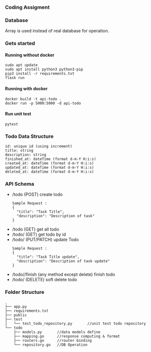 ### Coding Assigment

### Database

Array is used instead of real database for operation.

### Gets started

#### Running without docker

```
sudo apt update
sudo apt install python3 python3-pip
pip3 install -r requirements.txt
flask run
```

#### Running with docker

```
docker build -t api-todo .
docker run -p 5000:5000 -d api-todo
```

#### Run unit test

```
pytest
```

### Todo Data Structure

```
id: unique id (using increment)
title: string
description: string
finished_at: dateTime (format d-m-Y H:i:s)
created_at: dateTime (format d-m-Y H:i:s)
updated_at: dateTime (format d-m-Y H:i:s)
deleted_at: dateTime (format d-m-Y H:i:s)
```

### API Schema

* /todo (POST) create todo
  ```
  Sample Request : 
  {
    "title": "Task Title",
    "description": "Description of task"
  }
  ```
* /todo (GET) get all todo
* /todo/<id> (GET) get todo by id
* /todo/<id> (PUT/PATCH) update Todo
  ```
  Sample Request : 
  {
    "title": "Task Title update",
    "description": "Description of task update"
  }
  ```
* /todo/<id>/finish (any method except delete) finish todo
* /todo/<id> (DELETE) soft delete todo

### Folder Structure

```
.
├── app.py
├── requirements.txt
├── public
├── test
│   └── test_todo_repository.py       //unit test todo repository
└── todo
    ├── models.py       //data models define
    ├── mapping.go      //response computing & format
    ├── routers.go      //router binding
    └── repository.go   //DB Operation
```